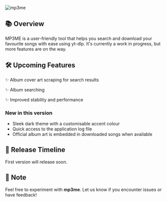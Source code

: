 ![mp3me](https://github.com/user-attachments/assets/c0d1c82a-53a8-4dc6-aab0-3fe30a307794)

## 📚 Overview

MP3ME is a user-friendly tool that helps you search and download your favourite songs with ease using yt-dlp. It's currently a work in progress, but more features are on the way.


## 🛠️ Upcoming Features

✨ Album cover art scraping for search results

✨ Album searching

✨ Improved stability and performance

### New in this version

* Sleek dark theme with a customisable accent colour
* Quick access to the application log file
* Official album art is embedded in downloaded songs when available


## 🚀 Release Timeline

First version will release soon.


## 📌 Note

Feel free to experiment with **mp3me**. Let us know if you encounter issues or have feedback!

